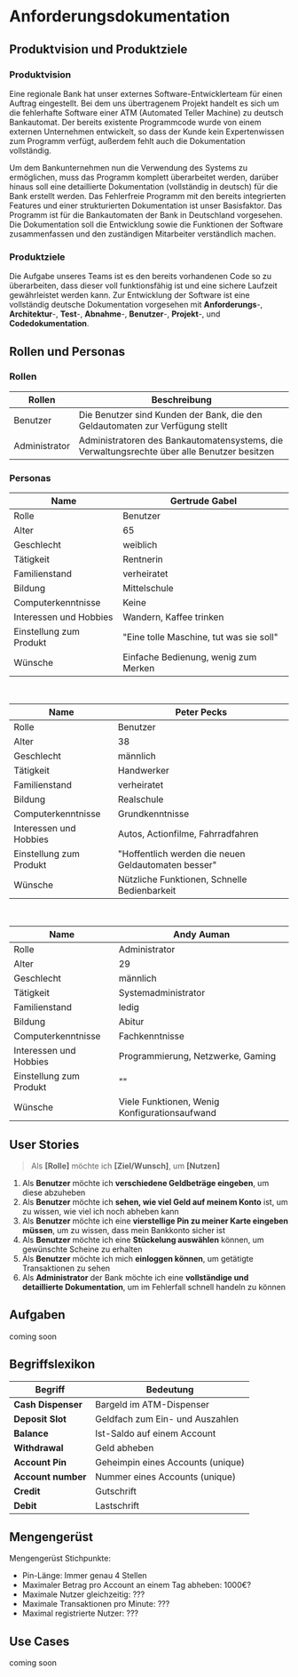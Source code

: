 # Anforderungsdokumentation


## Produktvision und Produktziele

### Produktvision

Eine regionale Bank hat unser externes Software-Entwicklerteam für einen Auftrag eingestellt. Bei dem uns übertragenem Projekt handelt es sich um die fehlerhafte Software einer ATM (Automated Teller Machine) zu deutsch Bankautomat. Der bereits existente Programmcode wurde von einem externen Unternehmen entwickelt, so dass der Kunde kein Expertenwissen zum Programm verfügt, außerdem fehlt auch die Dokumentation vollständig. 

Um dem Bankunternehmen nun die Verwendung des Systems zu ermöglichen, muss das Programm komplett überarbeitet werden, darüber hinaus soll eine detaillierte Dokumentation (vollständig in deutsch) für die Bank erstellt werden. Das Fehlerfreie Programm mit den bereits integrierten Features und einer strukturierten Dokumentation ist unser Basisfaktor. Das Programm ist für die Bankautomaten der Bank in Deutschland vorgesehen. Die Dokumentation soll die Entwicklung sowie die Funktionen der Software zusammenfassen und den zuständigen Mitarbeiter verständlich machen.

### Produktziele

Die Aufgabe unseres Teams ist es den bereits vorhandenen Code so zu überarbeiten, dass dieser voll funktionsfähig ist und eine sichere Laufzeit gewährleistet werden kann. Zur Entwicklung der Software ist eine vollständig deutsche Dokumentation vorgesehen mit **Anforderungs**-, **Architektur**-, **Test**-, **Abnahme**-, **Benutzer**-, **Projekt**-, und **Codedokumentation**.


## Rollen und Personas

### Rollen

| Rollen        | Beschreibung                                                                                |
| ------------- | ------------------------------------------------------------------------------------------- |
| Benutzer      | Die Benutzer sind Kunden der Bank, die den Geldautomaten zur Verfügung stellt               |
| Administrator | Administratoren des Bankautomatensystems, die Verwaltungsrechte über alle Benutzer besitzen |


### Personas

| Name                    | Gertrude Gabel                          |
| ----------------------- | --------------------------------------- |
| Rolle                   | Benutzer                                |
| Alter                   | 65                                      |
| Geschlecht              | weiblich                                |
| Tätigkeit               | Rentnerin                               |
| Familienstand           | verheiratet                             |
| Bildung                 | Mittelschule                            |
| Computerkenntnisse      | Keine                                   |
| Interessen und Hobbies  | Wandern, Kaffee trinken                 |
| Einstellung zum Produkt | "Eine tolle Maschine, tut was sie soll" |
| Wünsche                 | Einfache Bedienung, wenig zum Merken    |

<br>

| Name                    | Peter Pecks                                         |
| ----------------------- | --------------------------------------------------- |
| Rolle                   | Benutzer                                            |
| Alter                   | 38                                                  |
| Geschlecht              | männlich                                            |
| Tätigkeit               | Handwerker                                          |
| Familienstand           | verheiratet                                         |
| Bildung                 | Realschule                                          |
| Computerkenntnisse      | Grundkenntnisse                                     |
| Interessen und Hobbies  | Autos, Actionfilme, Fahrradfahren                   |
| Einstellung zum Produkt | "Hoffentlich werden die neuen Geldautomaten besser" |
| Wünsche                 | Nützliche Funktionen, Schnelle Bedienbarkeit        |

<br>

| Name                    | Andy Auman                                    |
| ----------------------- | --------------------------------------------- |
| Rolle                   | Administrator                                 |
| Alter                   | 29                                            |
| Geschlecht              | männlich                                      |
| Tätigkeit               | Systemadministrator                           |
| Familienstand           | ledig                                         |
| Bildung                 | Abitur                                        |
| Computerkenntnisse      | Fachkenntnisse                                |
| Interessen und Hobbies  | Programmierung, Netzwerke, Gaming             |
| Einstellung zum Produkt | ""                                            |
| Wünsche                 | Viele Funktionen, Wenig Konfigurationsaufwand |



## User Stories

> Als **[Rolle]** möchte ich **[Ziel/Wunsch]**, um **[Nutzen]**

1. Als **Benutzer** möchte ich **verschiedene Geldbeträge eingeben**, um diese abzuheben
2. Als **Benutzer** möchte ich **sehen, wie viel Geld auf meinem Konto** ist, um zu wissen, wie viel ich noch abheben kann
3. Als **Benutzer** möchte ich eine **vierstellige Pin zu meiner Karte eingeben müssen**, um zu wissen, dass mein Bankkonto sicher ist
4. Als **Benutzer** möchte ich eine **Stückelung auswählen** können, um gewünschte Scheine zu erhalten
5. Als **Benutzer** möchte ich mich **einloggen können**, um getätigte Transaktionen zu sehen
6. Als **Administrator** der Bank möchte ich eine **vollständige und detaillierte Dokumentation**, um im Fehlerfall schnell handeln zu können

  
## Aufgaben

coming soon

  
## Begriffslexikon

| **Begriff**        | **Bedeutung**                     |
| ------------------ | --------------------------------- |
| **Cash Dispenser** | Bargeld im ATM-Dispenser          |
| **Deposit Slot**   | Geldfach zum Ein- und Auszahlen   |
| **Balance**        | Ist-Saldo auf einem Account       |
| **Withdrawal**     | Geld abheben                      |
| **Account Pin**    | Geheimpin eines Accounts (unique) |
| **Account number** | Nummer eines Accounts (unique)    |
| **Credit**         | Gutschrift                        |
| **Debit**          | Lastschrift                       |

  
## Mengengerüst

Mengengerüst Stichpunkte:

- Pin-Länge: Immer genau 4 Stellen
- Maximaler Betrag pro Account an einem Tag abheben: 1000€?
- Maximale Nutzer gleichzeitig: ???
- Maximale Transaktionen pro Minute: ???
- Maximal registrierte Nutzer: ???

  
## Use Cases

coming soon
